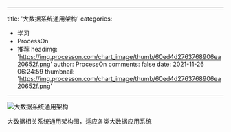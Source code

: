 
---
title: '大数据系统通用架构'
categories: 
 - 学习
 - ProcessOn
 - 推荐
headimg: 'https://img.processon.com/chart_image/thumb/60ed4d2763768906ea20652f.png'
author: ProcessOn
comments: false
date: 2021-11-26 06:24:59
thumbnail: 'https://img.processon.com/chart_image/thumb/60ed4d2763768906ea20652f.png'
---

<div>   
<img class="thumb" alt="大数据系统通用架构" src="https://img.processon.com/chart_image/thumb/60ed4d2763768906ea20652f.png" referrerpolicy="no-referrer">
<p>大数据相关系统通用架构图，适应各类大数据应用系统</p>  
</div>
            